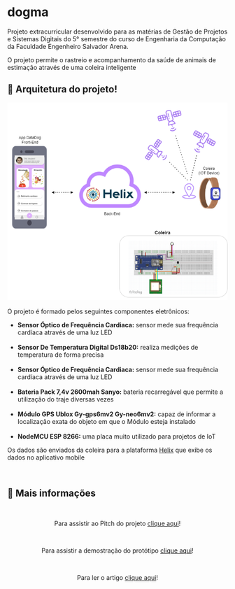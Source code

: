 # dogma

Projeto extracurricular desenvolvido para as matérias de Gestão de Projetos e Sistemas Digitais do 5° semestre do curso de Engenharia da Computação da Faculdade Engenheiro Salvador Arena.

O projeto permite o rastreio e acompanhamento da saúde de animais de estimação através de uma coleira inteligente

## 🔨 Arquitetura do projeto!

<p align="center">
   <img src="./dataDog.drawio.png"/>
</p>

<p>
    O projeto é formado pelos seguintes componentes eletrônicos:
</p>

<ul>
    <li> <strong>Sensor Óptico de Frequência Cardiaca:</strong> 
    sensor mede sua frequência cardíaca através de uma luz LED
    </li>
    <br>
    <li> <strong>Sensor De Temperatura Digital Ds18b20:</strong> 
    realiza medições de temperatura de forma precisa
    </li>
    <br>
    <li> <strong>Sensor Óptico de Frequência Cardiaca:</strong> 
    sensor mede sua frequência cardíaca através de uma luz LED
    </li>
    <br>
    <li> <strong>Bateria Pack 7,4v 2600mah Sanyo:</strong> 
    bateria recarregável que permite a utilização do traje diversas vezes
    </li>
    <br>
    <li> 
    <strong>Módulo GPS Ublox Gy-gps6mv2 Gy-neo6mv2:</strong>
    capaz de informar a localização exata do objeto em que
    o Módulo esteja instalado
    </li>
    <br>
    <li> 
    <strong>NodeMCU ESP 8266:</strong> uma placa muito utilizado para projetos
    de IoT
    </li>
</ul>

<p>
    Os dados são enviados da coleira para a plataforma <a href='https://github.com/helix-iot/helix-sandbox'>Helix</a> que exibe os dados no aplicativo mobile
</p>

<br>

## 📁 Mais informações
<br>

<p align="center" >
    Para assistir ao Pitch do projeto <a href='https://drive.google.com/file/d/13tk7zezxFukbJxNwN7OzilY0SWLh_Ndw/view?usp=sharing'>clique aqui</a>!
</p>

<br>

<p align="center">
    Para assistir a demostração do protótipo <a href='https://drive.google.com/file/d/1NZiTWuOlAUw3xSvTrLMvZBqXuYbvVwq5/view?usp=sharing'>clique aqui</a>!
</p>

<br>

<p align="center">
    Para ler o artigo <a href='https://drive.google.com/file/d/16rg1jLlip0k9jAYtRRgS8trbS3rCk-14/view?usp=sharing'>clique aqui</a>!
</p>
